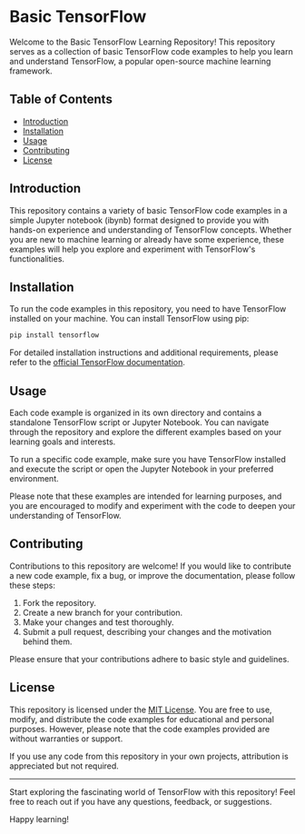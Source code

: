 # Basic TensorFlow

Welcome to the Basic TensorFlow Learning Repository! This repository serves as a collection of basic TensorFlow code examples to help you learn and understand TensorFlow, a popular open-source machine learning framework.

## Table of Contents

- [Introduction](#introduction)
- [Installation](#installation)
- [Usage](#usage)
- [Contributing](#contributing)
- [License](#license)

## Introduction

This repository contains a variety of basic TensorFlow code examples in a simple Jupyter notebook (ibynb) format designed to provide you with hands-on experience and understanding of TensorFlow concepts. Whether you are new to machine learning or already have some experience, these examples will help you explore and experiment with TensorFlow's functionalities.

## Installation

To run the code examples in this repository, you need to have TensorFlow installed on your machine. You can install TensorFlow using pip:

```bash
pip install tensorflow
```

For detailed installation instructions and additional requirements, please refer to the [official TensorFlow documentation](https://www.tensorflow.org/install).

## Usage

Each code example is organized in its own directory and contains a standalone TensorFlow script or Jupyter Notebook. You can navigate through the repository and explore the different examples based on your learning goals and interests.

To run a specific code example, make sure you have TensorFlow installed and execute the script or open the Jupyter Notebook in your preferred environment.

Please note that these examples are intended for learning purposes, and you are encouraged to modify and experiment with the code to deepen your understanding of TensorFlow.

## Contributing

Contributions to this repository are welcome! If you would like to contribute a new code example, fix a bug, or improve the documentation, please follow these steps:

1. Fork the repository.
2. Create a new branch for your contribution.
3. Make your changes and test thoroughly.
4. Submit a pull request, describing your changes and the motivation behind them.

Please ensure that your contributions adhere to basic style and guidelines.

## License

This repository is licensed under the [MIT License](LICENSE). You are free to use, modify, and distribute the code examples for educational and personal purposes. However, please note that the code examples provided are without warranties or support.

If you use any code from this repository in your own projects, attribution is appreciated but not required.

---

Start exploring the fascinating world of TensorFlow with this repository! Feel free to reach out if you have any questions, feedback, or suggestions.

Happy learning!

